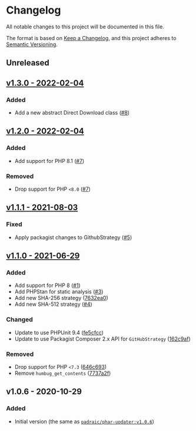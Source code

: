 # Changelog

All notable changes to this project will be documented in this file.

The format is based on [Keep a Changelog](https://keepachangelog.com), and this project adheres to [Semantic Versioning](https://semver.org).

## Unreleased

## [v1.3.0 - 2022-02-04](https://github.com/laravel-zero/phar-updater/compare/v1.2.0...v1.3.0)

### Added
- Add a new abstract Direct Download class ([#8](https://github.com/laravel-zero/phar-updater/pull/8))

## [v1.2.0 - 2022-02-04](https://github.com/laravel-zero/phar-updater/compare/v1.1.1...v1.2.0)

### Added
- Add support for PHP 8.1 ([#7](https://github.com/laravel-zero/phar-updater/pull/7))

### Removed
- Drop support for PHP `<8.0` ([#7](https://github.com/laravel-zero/phar-updater/pull/7))

## [v1.1.1 - 2021-08-03](https://github.com/laravel-zero/phar-updater/compare/v1.1.0...v1.1.1)

### Fixed
- Apply packagist changes to GithubStrategy ([#5](https://github.com/laravel-zero/phar-updater/pull/5))

## [v1.1.0 - 2021-06-29](https://github.com/laravel-zero/phar-updater/compare/v1.0.6...v1.1.0)

### Added
- Add support for PHP 8 ([#1](https://github.com/laravel-zero/phar-updater/pull/1))
- Add PHPStan for static analysis ([#3](https://github.com/laravel-zero/phar-updater/pull/3))
- Add new SHA-256 strategy ([7632ea0](https://github.com/laravel-zero/phar-updater/commit/7632ea05325049700463743bffdadb29d072bb94))
- Add new SHA-512 strategy ([#4](https://github.com/laravel-zero/phar-updater/pull/4))

### Changed
- Update to use PHPUnit 9.4 ([fe5cfcc](https://github.com/laravel-zero/phar-updater/commit/fe5cfccb47b91920fc7cecb327c77e28650f3815))
- Update to use Packagist Composer 2.x API for `GitHubStrategy` ([162c9af](https://github.com/laravel-zero/phar-updater/commit/162c9af6cf53fabb4985c6e402e00fda3ed51654))

### Removed
- Drop support for PHP `<7.3` ([646c693](https://github.com/laravel-zero/phar-updater/commit/646c693f4fc03a2e1ec65eaf399a6eb014519397))
- Remove `humbug_get_contents` ([7737a2f](https://github.com/laravel-zero/phar-updater/commit/7737a2f6c2e2414252e89f0163be843f23615f28))

## v1.0.6 - 2020-10-29

### Added
- Initial version (the same as [`padraic/phar-updater:v1.0.6`](https://github.com/humbug/phar-updater))

